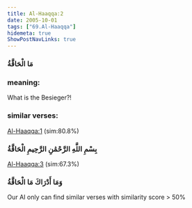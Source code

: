 ```yaml
---
title: Al-Haaqqa:2
date: 2005-10-01
tags: ["69.Al-Haaqqa"]
hidemeta: true 
ShowPostNavLinks: true 
---
```

### مَا الْحَاقَّةُ
### meaning: 
What is the Besieger?!
### similar verses: 

[Al-Haaqqa:1](/69/1) (sim:80.8%)

### بِسْمِ اللَّهِ الرَّحْمَٰنِ الرَّحِيمِ الْحَاقَّةُ

[Al-Haaqqa:3](/69/3) (sim:67.3%)

### وَمَا أَدْرَاكَ مَا الْحَاقَّةُ

Our AI only can find similar verses with similarity score > 50% 



